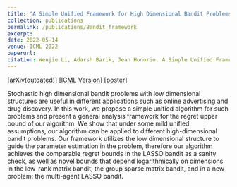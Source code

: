 ```yaml
---
title: "A Simple Unified Framework for High Dimensional Bandit Problems"
collection: publications
permalink: /publications/Bandit_framework
excerpt: 
date: 2022-05-14
venue: ICML 2022
paperurl:
citation: Wenjie Li, Adarsh Barik, Jean Honorio. A Simple Unified Framework for High Dimensional Bandit Problems. Proceedings of the 39th International Conference on Machine Learning. 
---
```

[[arXiv(outdated)](https://arxiv.org/abs/2102.09626)] [[ICML Version]()] [[poster]()]

Stochastic high dimensional bandit problems with low dimensional structures are useful in different applications such as online advertising and drug discovery. In this work, we propose a simple unified algorithm for such problems and present a general analysis framework for the regret upper bound of our algorithm. We show that under some mild unified assumptions, our algorithm can be applied to different high-dimensional bandit problems. Our framework utilizes the low dimensional structure to guide the parameter estimation in the problem, therefore our algorithm achieves the comparable regret bounds in the LASSO bandit as a sanity check, as well as novel bounds that depend logarithmically on dimensions in the low-rank matrix bandit, the group sparse matrix bandit, and in a new problem: the multi-agent LASSO bandit.